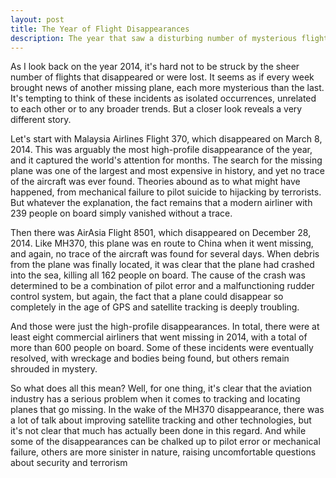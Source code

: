```yaml
---
layout: post
title: The Year of Flight Disappearances
description: The year that saw a disturbing number of mysterious flight disappearances.
---
```


As I look back on the year 2014, it's hard not to be struck by the sheer number of flights that disappeared or were lost. It seems as if every week brought news of another missing plane, each more mysterious than the last. It's tempting to think of these incidents as isolated occurrences, unrelated to each other or to any broader trends. But a closer look reveals a very different story.

Let's start with Malaysia Airlines Flight 370, which disappeared on March 8, 2014. This was arguably the most high-profile disappearance of the year, and it captured the world's attention for months. The search for the missing plane was one of the largest and most expensive in history, and yet no trace of the aircraft was ever found. Theories abound as to what might have happened, from mechanical failure to pilot suicide to hijacking by terrorists. But whatever the explanation, the fact remains that a modern airliner with 239 people on board simply vanished without a trace.

Then there was AirAsia Flight 8501, which disappeared on December 28, 2014. Like MH370, this plane was en route to China when it went missing, and again, no trace of the aircraft was found for several days. When debris from the plane was finally located, it was clear that the plane had crashed into the sea, killing all 162 people on board. The cause of the crash was determined to be a combination of pilot error and a malfunctioning rudder control system, but again, the fact that a plane could disappear so completely in the age of GPS and satellite tracking is deeply troubling.

And those were just the high-profile disappearances. In total, there were at least eight commercial airliners that went missing in 2014, with a total of more than 600 people on board. Some of these incidents were eventually resolved, with wreckage and bodies being found, but others remain shrouded in mystery.

So what does all this mean? Well, for one thing, it's clear that the aviation industry has a serious problem when it comes to tracking and locating planes that go missing. In the wake of the MH370 disappearance, there was a lot of talk about improving satellite tracking and other technologies, but it's not clear that much has actually been done in this regard. And while some of the disappearances can be chalked up to pilot error or mechanical failure, others are more sinister in nature, raising uncomfortable questions about security and terrorism
